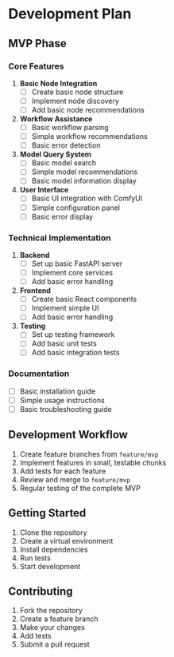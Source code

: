 # Development Plan

## MVP Phase

### Core Features
1. **Basic Node Integration**
   - [ ] Create basic node structure
   - [ ] Implement node discovery
   - [ ] Add basic node recommendations

2. **Workflow Assistance**
   - [ ] Basic workflow parsing
   - [ ] Simple workflow recommendations
   - [ ] Basic error detection

3. **Model Query System**
   - [ ] Basic model search
   - [ ] Simple model recommendations
   - [ ] Basic model information display

4. **User Interface**
   - [ ] Basic UI integration with ComfyUI
   - [ ] Simple configuration panel
   - [ ] Basic error display

### Technical Implementation
1. **Backend**
   - [ ] Set up basic FastAPI server
   - [ ] Implement core services
   - [ ] Add basic error handling

2. **Frontend**
   - [ ] Create basic React components
   - [ ] Implement simple UI
   - [ ] Add basic error handling

3. **Testing**
   - [ ] Set up testing framework
   - [ ] Add basic unit tests
   - [ ] Add basic integration tests

### Documentation
- [ ] Basic installation guide
- [ ] Simple usage instructions
- [ ] Basic troubleshooting guide

## Development Workflow
1. Create feature branches from `feature/mvp`
2. Implement features in small, testable chunks
3. Add tests for each feature
4. Review and merge to `feature/mvp`
5. Regular testing of the complete MVP

## Getting Started
1. Clone the repository
2. Create a virtual environment
3. Install dependencies
4. Run tests
5. Start development

## Contributing
1. Fork the repository
2. Create a feature branch
3. Make your changes
4. Add tests
5. Submit a pull request 